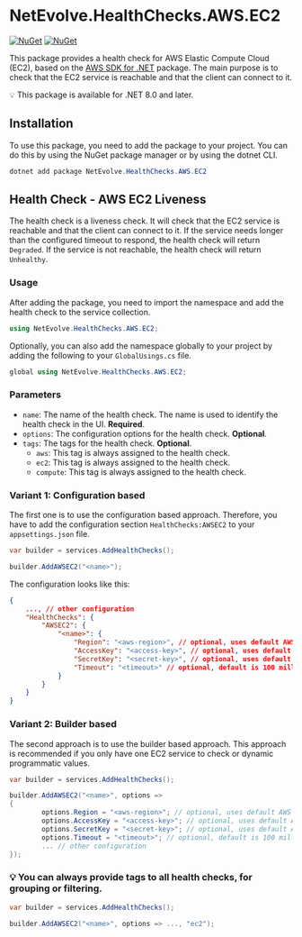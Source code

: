 # NetEvolve.HealthChecks.AWS.EC2

[![NuGet](https://img.shields.io/nuget/v/NetEvolve.HealthChecks.AWS.EC2?logo=nuget)](https://www.nuget.org/packages/NetEvolve.HealthChecks.AWS.EC2/)
[![NuGet](https://img.shields.io/nuget/dt/NetEvolve.HealthChecks.AWS.EC2?logo=nuget)](https://www.nuget.org/packages/NetEvolve.HealthChecks.AWS.EC2/)

This package provides a health check for AWS Elastic Compute Cloud (EC2), based on the [AWS SDK for .NET](https://www.nuget.org/packages/AWSSDK.EC2/) package.
The main purpose is to check that the EC2 service is reachable and that the client can connect to it.

:bulb: This package is available for .NET 8.0 and later.

## Installation
To use this package, you need to add the package to your project. You can do this by using the NuGet package manager or by using the dotnet CLI.
```powershell
dotnet add package NetEvolve.HealthChecks.AWS.EC2
```

## Health Check - AWS EC2 Liveness
The health check is a liveness check. It will check that the EC2 service is reachable and that the client can connect to it.
If the service needs longer than the configured timeout to respond, the health check will return `Degraded`.
If the service is not reachable, the health check will return `Unhealthy`.

### Usage
After adding the package, you need to import the namespace and add the health check to the service collection.
```csharp
using NetEvolve.HealthChecks.AWS.EC2;
```

Optionally, you can also add the namespace globally to your project by adding the following to your `GlobalUsings.cs` file.
```csharp
global using NetEvolve.HealthChecks.AWS.EC2;
```

### Parameters
- `name`: The name of the health check. The name is used to identify the health check in the UI. **Required**.
- `options`: The configuration options for the health check. **Optional**.
- `tags`: The tags for the health check. **Optional**.
  - `aws`: This tag is always assigned to the health check.
  - `ec2`: This tag is always assigned to the health check.
  - `compute`: This tag is always assigned to the health check.

### Variant 1: Configuration based
The first one is to use the configuration based approach. Therefore, you have to add the configuration section `HealthChecks:AWSEC2` to your `appsettings.json` file.
```csharp
var builder = services.AddHealthChecks();

builder.AddAWSEC2("<name>");
```

The configuration looks like this:
```json
{
    ..., // other configuration
    "HealthChecks": {
        "AWSEC2": {
            "<name>": {
                "Region": "<aws-region>", // optional, uses default AWS region if not specified
                "AccessKey": "<access-key>", // optional, uses default AWS credentials if not specified
                "SecretKey": "<secret-key>", // optional, uses default AWS credentials if not specified
                "Timeout": "<timeout>" // optional, default is 100 milliseconds
            }
        }
    }
}
```

### Variant 2: Builder based
The second approach is to use the builder based approach. This approach is recommended if you only have one EC2 service to check or dynamic programmatic values.
```csharp
var builder = services.AddHealthChecks();

builder.AddAWSEC2("<name>", options =>
{
        options.Region = "<aws-region>"; // optional, uses default AWS region if not specified
        options.AccessKey = "<access-key>"; // optional, uses default AWS credentials if not specified
        options.SecretKey = "<secret-key>"; // optional, uses default AWS credentials if not specified
        options.Timeout = "<timeout>"; // optional, default is 100 milliseconds
        ... // other configuration
});
```

### :bulb: You can always provide tags to all health checks, for grouping or filtering.

```csharp
var builder = services.AddHealthChecks();

builder.AddAWSEC2("<name>", options => ..., "ec2");
```